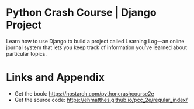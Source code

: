 # Python Crash Course | Django Project

Learn how to use Django to build a project called Learning Log—an online journal system that lets you keep track of information you’ve learned about particular topics.


Links and Appendix
========================================================

- Get the book: https://nostarch.com/pythoncrashcourse2e
- Get the source code: https://ehmatthes.github.io/pcc_2e/regular_index/
